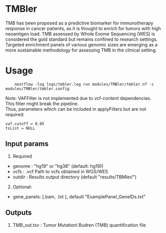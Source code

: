 # TMBler

TMB has been proposed as a predictive biomarker for immunotherapy response in cancer patients, as it is thought to enrich for tumors with high neoantigen load. TMB assessed by Whole Exome Sequencing (WES) is considered the gold standard but remains confined to research settings. Targeted enrichment panels of various genomic sizes are emerging as a more sustainable methodology for assessing TMB in the clinical setting.

# Usage

```
    nextflow -log logs/tmbler.log run modules/TMBler/tmbler.nf -c modules/TMBler/tmbler.config
```

Note: VAFFilter is not implemented due to vcf-content dependencies.  
This filter might break the pipeline.  
Thus, parameters which can be included in applyFilters but are not required:  
```
vaf.cutoff = 0.05 
tsList = NULL

```

## Input params
1. Required  
- genome : "hg19" or "hg38" (default: hg19)) 
- vcfs : .vcf Path to vcfs obtained in WGS/WES   
- outdir : Results output directory (default "results/TBMler/")
2. Optional:  
- gene_panels: [.bam, .txt ], default  "ExamplePanel_GeneIDs.txt"  

## Outputs

1. TMB_out.tsv : Tumor Mutationl Budren (TMB) quantification file